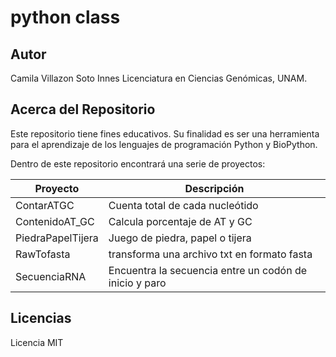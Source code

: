 # python class

## Autor
Camila Villazon Soto Innes
Licenciatura en Ciencias Genómicas, UNAM.

## Acerca del Repositorio 
Este repositorio tiene fines educativos. Su finalidad es ser una herramienta para el 
aprendizaje de los lenguajes de programación Python y BioPython. 

Dentro de este repositorio encontrará una serie de proyectos:

| Proyecto | Descripción |
| -------- | ----------- |
| ContarATGC | Cuenta total de cada nucleótido |
| ContenidoAT_GC | Calcula porcentaje de AT y GC |
| PiedraPapelTijera | Juego de piedra, papel o tijera |
| RawTofasta | transforma una archivo txt en formato fasta |
| SecuenciaRNA | Encuentra la secuencia entre un codón de inicio y paro | 

## Licencias
Licencia MIT
